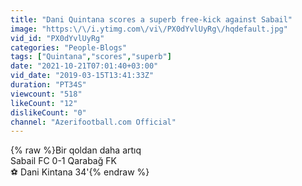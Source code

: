 ```yaml
---
title: "Dani Quintana scores a superb free-kick against Sabail"
image: "https:\/\/i.ytimg.com\/vi\/PX0dYvlUyRg\/hqdefault.jpg"
vid_id: "PX0dYvlUyRg"
categories: "People-Blogs"
tags: ["Quintana","scores","superb"]
date: "2021-10-21T07:01:40+03:00"
vid_date: "2019-03-15T13:41:33Z"
duration: "PT34S"
viewcount: "518"
likeCount: "12"
dislikeCount: "0"
channel: "Azerifootball.com Official"
---
```

{% raw %}Bir qoldan daha artıq<br />Sabail FC 0-1 Qarabağ FK<br />⚽ Dani Kintana 34'{% endraw %}
